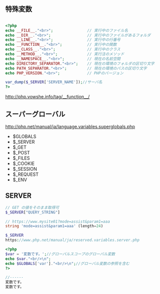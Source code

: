 ## 特殊変数

```php

<?php
echo __FILE__."<br>";               // 実行中のファイル名
echo __DIR__."<br>";                // 実行中のファイルがあるフォルダ
echo __LINE__."<br>";               // 実行中の行番号
echo __FUNCTION__."<br>";           // 実行中の関数
echo __CLASS__."<br>";              // 実行中のクラス
echo __METHOD__."<br>";             // 実行注のメソッド
echo __NAMESPACE__."<br>";          // 現在の名前空間
echo DIRECTORY_SEPARATOR."<br>";    // 現在の環境のフォルダの区切り文字
echo PATH_SEPARATOR."<br>";         // 現在の環境のパスの区切り文字
echo PHP_VERSION."<br>";            // PHPのバージョン

var_dump($_SERVER['SERVER_NAME']);//サーバ名
?>

```
<http://php.vowshe.info/tag/__function__/>



## スーパーグローバル
http://php.net/manual/ja/language.variables.superglobals.php

 * $GLOBALS
 * $_SERVER
 * $_GET
 * $_POST
 * $_FILES
 * $_COOKIE
 * $_SESSION
 * $_REQUEST
 * $_ENV

## SERVER
```php
// GET の値をそのまま取得可
$_SERVER["QUERY_STRING"]

// https://www.mysite01?mode=assist&param1=aaa
string 'mode=assist&param1=aaa' (length=24)

$_SERVER
https://www.php.net/manual/ja/reserved.variables.server.php

```

```php
<?php
$var = '変数です。';//グローバルスコープのグローバル変数
echo $var."<br/>\n";
echo $GLOBALS['var']."<br/>\n";//グローバル変数の参照を含む
?>

//------
変数です。
変数です。

```